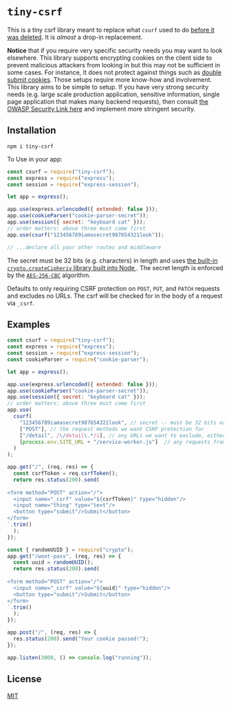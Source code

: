 # `tiny-csrf` 

This is a tiny csrf library meant to replace what `csurf` used to do
[before it was deleted](https://github.com/expressjs/csurf). It is
_almost_ a drop-in replacement.  

**Notice** that if you require very specific security needs you may
want to look elsewhere. This library supports encrypting cookies on
the client side to prevent malicious attackers from looking in but
this may not be sufficient in some cases. For instance, It
does not protect against things such as [double submit 
cookies](https://cheatsheetseries.owasp.org/cheatsheets/Cross-Site_Request_Forgery_Prevention_Cheat_Sheet.html#double-submit-cookie). Those 
setups require more know-how and involvement. This library aims to
be simple to setup. If you have very strong security needs (e.g. large
scale production application, sensitive information, single page
application that makes many backend requests), then consult [the OWASP
Security Link
here](https://cheatsheetseries.owasp.org/cheatsheets/Cross-Site_Request_Forgery_Prevention_Cheat_Sheet.html)
and implement more stringent security. 



## Installation

```
npm i tiny-csrf
```

To Use in your app:

```javascript
const csurf = require("tiny-csrf");
const express = require("express");
const session = require("express-session");

let app = express();

app.use(express.urlencoded({ extended: false })); 
app.use(cookieParser("cookie-parser-secret"));
app.use(session({ secret: "keyboard cat" }));
// order matters: above three must come first
app.use(csurf("123456789iamasecret987654321look"));

// ...declare all your other routes and middleware
```

The secret must be 32 bits (e.g. characters) in length and uses 
[the built-in `crypto.createCipheriv` library built into Node
](https://nodejs.org/api/crypto.html#cryptocreatecipherivalgorithm-key-iv-options). The
secret length is enforced by the
[`AES-256-CBC`](https://en.wikipedia.org/wiki/Advanced_Encryption_Standard)
algorithm. 

Defaults to only requiring CSRF protection on `POST`, `PUT`, and `PATCH` requests and
excludes no URLs. The csrf will be checked for in the body of a
request via `_csrf`. 


## Examples

```javascript
const csurf = require("tiny-csrf");
const express = require("express");
const session = require("express-session");
const cookieParser = require("cookie-parser");

let app = express();

app.use(express.urlencoded({ extended: false })); 
app.use(cookieParser("cookie-parser-secret"));
app.use(session({ secret: "keyboard cat" }));
// order matters: above three must come first
app.use(
  csurf(
    "123456789iamasecret987654321look", // secret -- must be 32 bits or chars in length
    ["POST"], // the request methods we want CSRF protection for
    ["/detail", /\/detail\.*/i], // any URLs we want to exclude, either as strings or regexp
    [process.env.SITE_URL + "/service-worker.js"]  // any requests from here will not see the token and will not generate a new one
  )
);

app.get("/", (req, res) => {
  const csrfToken = req.csrfToken();
  return res.status(200).send(
    `
<form method="POST" action="/">
  <input name="_csrf" value="${csrfToken}" type="hidden"/>
  <input name="thing" type="text"/>
  <button type="submit"/>Submit</button>
</form>
`.trim()
  );
});

const { randomUUID } = require("crypto");
app.get("/wont-pass", (req, res) => {
  const uuid = randomUUID();
  return res.status(200).send(
    `
<form method="POST" action="/">
  <input name="_csrf" value="${uuid}" type="hidden"/>
  <button type="submit"/>Submit</button>
</form>
`.trim()
  );
});

app.post("/", (req, res) => {
  res.status(200).send("Your cookie passed!");
});

app.listen(3000, () => console.log("running"));
```


## License

[MIT](https://mit-license.org/)

